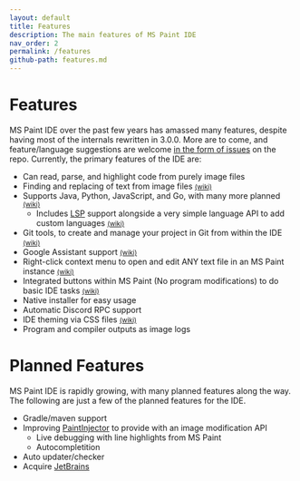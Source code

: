 ```yaml
---
layout: default
title: Features
description: The main features of MS Paint IDE
nav_order: 2
permalink: /features
github-path: features.md
---
```


# Features

MS Paint IDE over the past few years has amassed many features, despite having most of the internals rewritten in 3.0.0. More are to come, and feature/language suggestions are welcome [in the form of issues](https://github.com/MSPaintIDE/MSPaintIDE/issues) on the repo. Currently, the primary features of the IDE are:

- Can read, parse, and highlight code from purely image files
- Finding and replacing of text from image files <small>[(wiki)](/misc/editing)</small>
- Supports Java, Python, JavaScript, and Go, with many more planned <small>[(wiki)](/languages/languages)</small>
  - Includes [LSP](https://microsoft.github.io/language-server-protocol/) support alongside a very simple language API to add custom languages <small>[(wiki)](/setup/lsps)</small>
- Git tools, to create and manage your project in Git from within the IDE <small>[(wiki)](/misc/git)</small>
- Google Assistant support <small>[(wiki)](/misc/assistant)</small>
- Right-click context menu to open and edit ANY text file in an MS Paint instance <small>[(wiki)](/misc/textediting)</small>
- Integrated buttons within MS Paint (No program modifications) to do basic IDE tasks <small>[(wiki)](/misc/textediting#button-injection)</small>
- Native installer for easy usage
- Automatic Discord RPC support
- IDE theming via CSS files <small>[(wiki)](/misc/theming)</small>
- Program and compiler outputs as image logs

# Planned Features

MS Paint IDE is rapidly growing, with many planned features along the way. The following are just a few of the planned features for the IDE.

- Gradle/maven support
- Improving [PaintInjector](https://github.com/RubbaBoy/PaintInjector) to provide with an image modification API
  - Live debugging with line highlights from MS Paint
  - Autocompletition
- Auto updater/checker
- Acquire [JetBrains](https://www.jetbrains.com/)